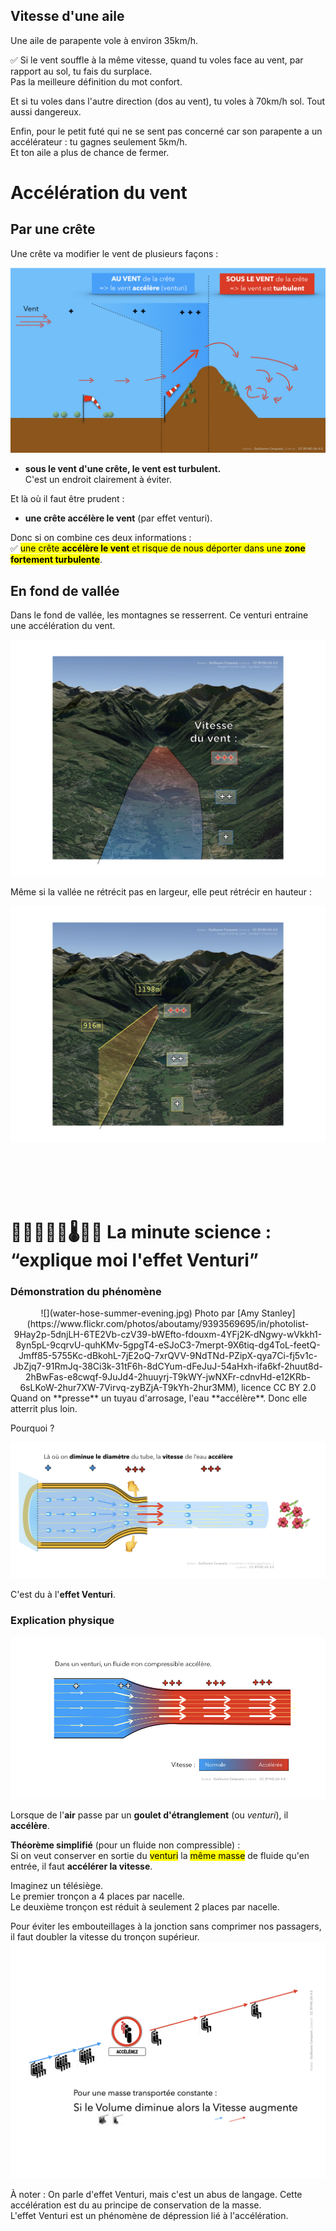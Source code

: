 <!--
A80V
Le vent peut devenir dangereux notamment :
dans le fond de vallée, là où il s'accélère (venturi) 2
près des crêtes (risque d'être emporté sous le vent) 2
dès que sa vitesse se rapproche de celle de l'aile 2
-->


## Vitesse d'une aile
Une aile de parapente vole à environ 35km/h.
  
✅ Si le vent souffle à la même vitesse, quand tu voles face au vent, par rapport au sol, tu fais du surplace.  
Pas la meilleure définition du mot confort.

Et si tu voles dans l'autre direction (dos au vent), tu voles à 70km/h sol. Tout aussi dangereux.

Enfin, pour le petit futé qui ne se sent pas concerné car son parapente a un accélérateur : tu gagnes seulement 5km/h.  
Et ton aile a plus de chance de fermer.

# Accélération du vent
## Par une crête



Une crête va modifier le vent de plusieurs façons :

![](crete-venturi-turbulence.jpeg)

* **sous le vent d'une crête, le vent est turbulent.**  
C'est un endroit clairement à éviter.

Et là où il faut être prudent :  

* **une crête accélère le vent** (par effet venturi).  

Donc si on combine ces deux informations :  
✅ <mark>une crête **accélère le vent** et risque de nous déporter dans une **zone fortement turbulente**</mark>.


## En fond de vallée

Dans le fond de vallée, les montagnes se resserrent. Ce venturi entraine une accélération du vent.

![](venturi-speed-vallee.jpeg)

Même si la vallée ne rétrécit pas en largeur, elle peut rétrécir en hauteur :

![](venturi-speed-vallee-vertical.jpeg)

<br>
<br><br><br>

# 🧠👩🏻‍🔬🔬🌡🧪📐 La minute science : “explique moi l'effet Venturi”

### Démonstration du phénomène

<div style="text-align: center;">![](water-hose-summer-evening.jpg)  
<caption>Photo par [Amy Stanley](https://www.flickr.com/photos/aboutamy/9393569695/in/photolist-9Hay2p-5dnjLH-6TE2Vb-czV39-bWEfto-fdouxm-4YFj2K-dNgwy-wVkkh1-8yn5pL-9cqrvU-quhKMv-5gpgT4-eSJoC3-7merpt-9X6tiq-dg4ToL-feetQ-Jmff85-5755Kc-dBkohL-7jE2oQ-7xrQVV-9NdTNd-PZipX-qya7Ci-fj5v1c-JbZjq7-91RmJq-38Ci3k-31tF6h-8dCYum-dFeJuJ-54aHxh-ifa6kf-2huut8d-2hBwFas-e8cwqf-9JuJd4-2huuyrj-T9kWY-jwNXFr-cdnvHd-e12KRb-6sLKoW-2hur7XW-7Virvq-zyBZjA-T9kYh-2hur3MM), licence CC BY 2.0</caption>


<div style="text-align: left;">
Quand on **presse** un tuyau d'arrosage, l'eau **accélère**.  
Donc elle atterrit plus loin.

Pourquoi ?

![](venturi-speed-water-hose.jpeg)

C'est du à l'**effet Venturi**.


### Explication physique

![](venturi-speed-increase.jpeg)

Lorsque de l'**air** passe par un **goulet d'étranglement** (ou *venturi*), il **accélère**.    



**Théorème simplifié** (pour un fluide non compressible) :  
Si on veut conserver en sortie du <mark>venturi</mark> la <mark>même masse</mark> de fluide qu'en entrée, il faut **accélérer la vitesse**.  


Imaginez un télésiège.  
Le premier tronçon a 4 places par nacelle.  
Le deuxième tronçon est réduit à seulement 2 places par nacelle.

Pour éviter les embouteillages à la jonction sans comprimer nos passagers, il faut doubler la vitesse du tronçon supérieur.  
![](venturi-ski-lift.jpeg)


À noter : 
On parle d'effet Venturi, mais c'est un abus de langage. Cette accélération est du au principe de conservation de la masse.  
L'effet Venturi est un phénomène de dépression lié à l'accélération.



<!-- 
### Raison

Oh joie, oh miracle du monde moderne (ou juste, logique de la physique !), le même effet a lieu à l'envers :  
Quand de l'air passe dans une section qui s'élargit, il ralentit.

![](venturi-speed-decrease.jpeg)



-->

